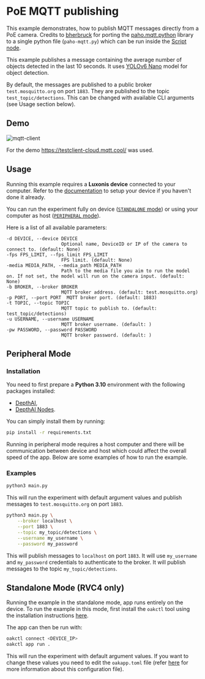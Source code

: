# PoE MQTT publishing

This example demonstrates, how to publish MQTT messages directly from a PoE camera. Credits to [bherbruck](https://github.com/bherbruck) for porting the [paho.mqtt.python](https://github.com/eclipse/paho.mqtt.python) library to a single python file (`paho-mqtt.py`) which can be run inside the [Script node](https://docs.luxonis.com/projects/api/en/latest/components/nodes/script/).

This example publishes a message containing the average number of objects detected in the last 10 seconds. It uses [YOLOv6 Nano](https://zoo-rvc4.luxonis.com/luxonis/yolov6-nano/face58c4-45ab-42a0-bafc-19f9fee8a034) model for object detection.

By default, the messages are published to a public broker `test.mosquitto.org` on port `1883`. They are published to the topic `test_topic/detections`. This can be changed with available CLI arguments (see Usage section below).

## Demo

![mqtt-client](media/mqtt_client.gif)

For the demo https://testclient-cloud.mqtt.cool/ was used.

## Usage

Running this example requires a **Luxonis device** connected to your computer. Refer to the [documentation](https://stg.docs.luxonis.com/software/) to setup your device if you haven't done it already.

You can run the experiment fully on device ([`STANDALONE` mode](#standalone-mode-rvc4-only)) or using your computer as host ([`PERIPHERAL` mode](#peripheral-mode)).

Here is a list of all available parameters:

```
-d DEVICE, --device DEVICE
                    Optional name, DeviceID or IP of the camera to connect to. (default: None)
-fps FPS_LIMIT, --fps_limit FPS_LIMIT
                    FPS limit. (default: None)
-media MEDIA_PATH, --media_path MEDIA_PATH
                    Path to the media file you aim to run the model on. If not set, the model will run on the camera input. (default: None)
-b BROKER, --broker BROKER
                    MQTT broker address. (default: test.mosquitto.org)
-p PORT, --port PORT  MQTT broker port. (default: 1883)
-t TOPIC, --topic TOPIC
                    MQTT topic to publish to. (default: test_topic/detections)
-u USERNAME, --username USERNAME
                    MQTT broker username. (default: )
-pw PASSWORD, --password PASSWORD
                    MQTT broker password. (default: )
```

## Peripheral Mode

### Installation

You need to first prepare a **Python 3.10** environment with the following packages installed:

- [DepthAI](https://pypi.org/project/depthai/),
- [DepthAI Nodes](https://pypi.org/project/depthai-nodes/).

You can simply install them by running:

```bash
pip install -r requirements.txt
```

Running in peripheral mode requires a host computer and there will be communication between device and host which could affect the overall speed of the app. Below are some examples of how to run the example.

### Examples

```bash
python3 main.py
```

This will run the experiment with default argument values and publish messages to `test.mosquitto.org` on port `1883`.

```bash
python3 main.py \
    --broker localhost \
    --port 1883 \
    --topic my_topic/detections \
    --username my_username \
    --password my_password
```

This will publish messages to `localhost` on port `1883`. It will use `my_username` and `my_password` credentials to authenticate to the broker. It will publish messages to the topic `my_topic/detections`.

## Standalone Mode (RVC4 only)

Running the example in the standalone mode, app runs entirely on the device.
To run the example in this mode, first install the `oakctl` tool using the installation instructions [here](https://stg.docs.luxonis.com/software/oak-apps/oakctl).

The app can then be run with:

```bash
oakctl connect <DEVICE_IP>
oakctl app run .
```

This will run the experiment with default argument values. If you want to change these values you need to edit the `oakapp.toml` file (refer [here](https://stg.docs.luxonis.com/software/oak-apps/configuration/) for more information about this configuration file).
